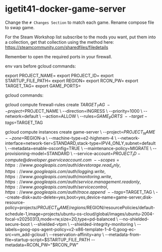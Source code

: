# igetit41-docker-game-server

Change the ```# Changes Section``` to match each game. Rename compose file to swap game.

For the Steam Workshop list subscribe to the mods you want, put them into a collection, get that collection using the method here: https://steamcommunity.com/sharedfiles/filedetails

Remember to open the required ports in your firewall.

env vars before gcloud commands:

export PROJECT_NAME=<your project name>
export PROJECT_ID=<your project id>
export STARTUP_FILE_PATH=<path to startup script>
export REGION=<your region>
export RCON_PW=<admin password>
export TARGET_TAG=<admin password>
export GAME_PORTS=<admin password>

gcloud commands:

gcloud compute firewall-rules create $TARGET_TAG \ 
--project=$PROJECT_NAME \ 
--direction=INGRESS \ 
--priority=1000 \ 
--network=default \ 
--action=ALLOW \ 
--rules=$GAME_PORTS \ 
--target-tags=$TARGET_TAG

gcloud compute instances create game-server \ 
--project=$PROJECT_NAME \ 
--zone=$REGION-a \ 
--machine-type=e2-highmem-4 \ 
--network-interface=network-tier=STANDARD,stack-type=IPV4_ONLY,subnet=default \ 
--metadata=enable-osconfig=TRUE \ 
--maintenance-policy=MIGRATE \ 
--provisioning-model=STANDARD \ 
--service-account=$PROJECT_ID-compute@developer.gserviceaccount.com \ 
--scopes=https://www.googleapis.com/auth/devstorage.read_only,https://www.googleapis.com/auth/logging.write,https://www.googleapis.com/auth/monitoring.write,https://www.googleapis.com/auth/service.management.readonly,https://www.googleapis.com/auth/servicecontrol,https://www.googleapis.com/auth/trace.append \ 
--tags=$TARGET_TAG \ 
--create-disk=auto-delete=yes,boot=yes,device-name=game-server,disk-resource-policy=projects/$PROJECT_NAME/regions/$REGION/resourcePolicies/default-schedule-1,image=projects/ubuntu-os-cloud/global/images/ubuntu-2004-focal-v20250313,mode=rw,size=20,type=pd-balanced \ 
--no-shielded-secure-boot \ 
--shielded-vtpm \ 
--shielded-integrity-monitoring \ 
--labels=goog-ops-agent-policy=v2-x86-template-1-4-0,goog-ec-src=vm_add-gcloud \ 
--reservation-affinity=any \ 
--metadata-from-file=startup-script=$STARTUP_FILE_PATH
--metadata=RCON_PW="$RCON_PW"

